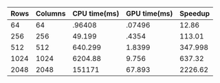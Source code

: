 | Rows | Columns | CPU time(ms) | GPU time(ms)|Speedup|
|------|---------|--------------|-------------|-------|
|64|64|.96408|.07496| 12.86|
|256|256|49.199|.4354|113.01|
|512|512|640.299|1.8399|347.998|
|1024|1024|6204.88|9.756|637.32|
|2048|2048|151171|67.893|2226.62|
